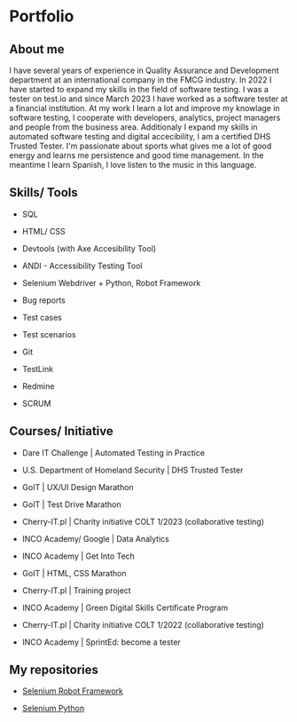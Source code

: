 # Portfolio

## About me

I have several years of experience in Quality Assurance and Development department at an international company in the FMCG industry. In 2022 I have started to expand my skills in the field of software testing. I was a tester on test.io and since March 2023 I have worked as a software tester at a financial institution. At my work I learn a lot and improve my knowlage in software testing, I cooperate with developers, analytics, project managers and people from the business area.
Additionaly I expand my skills in automated software testing and digital accecibility, I am a certified DHS Trusted Tester.
I'm passionate about sports what gives me a lot of good energy and learns me persistence and good time management.
In the meantime I learn Spanish, I love listen to the music in this language.


## Skills/ Tools

* SQL

* HTML/ CSS

* Devtools (with Axe Accesibility Tool)

* ANDI - Accessibility Testing Tool

* Selenium Webdriver + Python, Robot Framework

* Bug reports

* Test cases

* Test scenarios

* Git

* TestLink

* Redmine

* SCRUM


## Courses/ Initiative

* Dare IT Challenge | Automated Testing in Practice

* U.S. Department of Homeland Security | DHS Trusted Tester 

* GoIT | UX/UI Design Marathon

* GoIT | Test Drive Marathon

* Cherry-IT.pl | Charity initiative COLT 1/2023 (collaborative testing)

* INCO Academy/ Google | Data Analytics 

* INCO Academy | Get Into Tech

* GoIT | HTML, CSS Marathon

* Cherry-IT.pl | Training project

* INCO Academy | Green Digital Skills Certificate Program 

* Cherry-IT.pl | Charity initiative COLT 1/2022 (collaborative testing)
  
* INCO Academy | SprintEd: become a tester 


## My repositories

* [Selenium Robot Framework](https://github.com/Katarzyna-agn/Challenge_portfolio_kate2_robotframework)

* [Selenium Python](https://github.com/Katarzyna-agn/Challenge_portfolio_kate)












